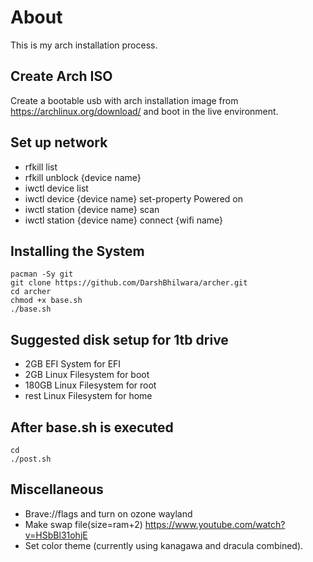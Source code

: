 # About
This is my arch installation process.

## Create Arch ISO
Create a bootable usb with arch installation image from <https://archlinux.org/download/> and boot in the live environment.

## Set up network 
- rfkill list 
- rfkill unblock {device name} 
- iwctl device list 
- iwctl device {device name} set-property Powered on 
- iwctl station {device name} scan 
- iwctl station {device name} connect {wifi name} 

## Installing the System
```
pacman -Sy git
git clone https://github.com/DarshBhilwara/archer.git
cd archer
chmod +x base.sh
./base.sh
```
## Suggested disk setup for 1tb drive
- 2GB EFI System for EFI
- 2GB Linux Filesystem for boot
- 180GB Linux Filesystem for root
- rest Linux Filesystem for home

## After base.sh is executed
```
cd
./post.sh
```

## Miscellaneous
- Brave://flags and turn on ozone wayland
- Make swap file(size=ram+2)  <https://www.youtube.com/watch?v=HSbBl31ohjE>
- Set color theme (currently using kanagawa and dracula combined).

